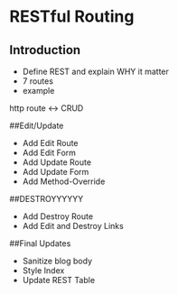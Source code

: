 # RESTful Routing

## Introduction
* Define REST and explain WHY it matter
* 7 routes
* example

http route  <->  CRUD

##Edit/Update
* Add Edit Route
* Add Edit Form
* Add Update Route
* Add Update Form
* Add Method-Override

##DESTROYYYYYY
* Add Destroy Route
* Add Edit and Destroy Links

##Final Updates
* Sanitize blog body
* Style Index
* Update REST Table